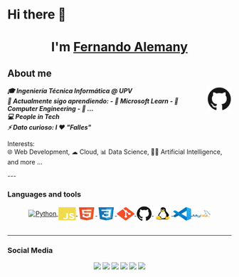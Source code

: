 # Hi there 👋

<!--
**feralesma/feralesma** is a ✨ _special_ ✨ repository because its `README.md` (this file) appears on your GitHub profile.

Here are some ideas to get you started:

- 🔭 I’m currently working on ...
- 🌱 I’m currently learning ...
- 👯 I’m looking to collaborate on ...
- 🤔 I’m looking for help with ...
- 💬 Ask me about ...
- 📫 How to reach me: ...
- 😄 Pronouns: ...
- ⚡ Fun fact: ...
-->

<!--
Whispering…
feralesma/feralesma is a ✨special ✨ repository that you can use to add a README.md to your GitHub profile. Make sure it’s public and initialize it with a README to get started.
-->

<h1 align="center"> I'm  <a href="https://www.linkedin.com/in/fernando-a-476780161/">Fernando Alemany</a></h1>

<div>
  <h2> About me  </h2>
  <img src="https://raw.githubusercontent.com/devicons/devicon/master/icons/github/github-original.svg" width=55px align="right"/>
    
  <p align="left"><i><b>
  🎓 Ingeniería Técnica Informática @ UPV<br>
  🌱 Actualmente sigo aprendiendo:
  - 🔰 Microsoft Learn 
  - 🔰 Computer Engineering
  - 🔰 ... <br>
  💻 People in Tech<br>
  ⚡ Dato curioso: I ♥ "Falles"
  </i></b></p>

  <p>Interests:<br>
   🌐 Web Development, ☁ Cloud, 📊 Data Science, 🧠🤖 Artificial Intelligence, and more ...
  </p>
</div>
---
<h3> Languages and tools </h3>
<div align="center" valign="top">
  <a href="https://www.python.org/" target="_blank" rel="noreferrer">
    <img align="center" alt="Python" height="30" width="40" src="https://cdn.jsdelivr.net/gh/devicons/devicon/icons/python/python-original.svg">
  </a>
  <a href="https://www.javascript.com/" target="_blank" rel="noreferrer">
    <img align="center" alt="JavaScript" height="30" width="40" src="https://raw.githubusercontent.com/devicons/devicon/master/icons/javascript/javascript-plain.svg">
  </a>
  <a href="https://www.w3.org/html/" target="_blank" rel="noreferrer">
    <img align="center" alt="HTML" height="30" width="40" src="https://raw.githubusercontent.com/devicons/devicon/master/icons/html5/html5-original.svg">
  </a>
  <a href="https://www.w3schools.com/css/" target="_blank" rel="noreferrer">
    <img align="center" alt="CSS" height="30" width="40" src="https://raw.githubusercontent.com/devicons/devicon/master/icons/css3/css3-original.svg">
  </a>
   <a href="https://git-scm.com/" target="_blank" rel="noreferrer">
    <img align="center" alt="Git" height="30" width="40" src="https://raw.githubusercontent.com/devicons/devicon/master/icons/git/git-original.svg">
  </a>
  <a href="https://github.com/" target="_blank" rel="noreferrer">
    <img align="center" alt="Github" height="35" width="35" src="https://raw.githubusercontent.com/devicons/devicon/master/icons/github/github-original.svg">
  </a>
  <a href="https://www.linuxfoundation.org/" target="_blank" rel="noreferrer">
  <img align="center" alt="linux" height="30" width="40" src="https://raw.githubusercontent.com/devicons/devicon/master/icons/linux/linux-original.svg">
  </a>
  <a href="https://vscode.com/" target="_blank" rel="noreferrer">
  <img align="center" alt="vsCode" height="30" width="40" src="https://raw.githubusercontent.com/devicons/devicon/master/icons/vscode/vscode-original.svg">
  </a>
  <a href="https://www.mysql.com/" target="_blank" rel="noreferrer"> 
  <img align="center"src="https://raw.githubusercontent.com/devicons/devicon/master/icons/mysql/mysql-original-wordmark.svg" alt="mysql" width="40" height="30"/> 
  </a>
</div><br>

---

<h3> Social Media </h3>
</div>

<div align="center">
  <a href="https://www.instagram.com/" target="_blank"><img src="https://img.shields.io/badge/-Instagram-%23E4405F?style=for-the-badge&logo=instagram&logoColor=white" target="_blank"></a>
  <a href="https://www.linkedin.com/" target="_blank"><img src="https://img.shields.io/badge/-LinkedIn-%230077B5?style=for-the-badge&logo=linkedin&logoColor=white" target="_blank"></a> 
  <a href="mailto:@gmail.com"><img src="https://img.shields.io/badge/-Gmail-%23333?style=for-the-badge&logo=gmail&logoColor=white&color=red" target="_blank"></a>
  <a href="https://twitter.com/"><img src="https://img.shields.io/badge/-Twitter-%1DA1F2?style=for-the-badge&logo=twitter&logoColor=white&color=1DA1F2" target="_blank"></a>
  <a href="https://facebook.com/"><img src="https://img.shields.io/badge/-Facebook-%1DA1F2?style=for-the-badge&logo=twitter&logoColor=white&color=blue" target="_blank"></a>
  <a href="https://youtube.com/"><img src="https://img.shields.io/badge/-Youtube-%1DA1F2?style=for-the-badge&logo=twitter&logoColor=white&color=red" target="_blank"></a>
  
</div>

<!--
<h3> My GitHub Stats </h3>

<div align ="center">
  <a href="https://github.com/feralesma">
    <img height="150em" src="https://github-readme-stats.vercel.app/api?username=feralesmay&count_private=true&include_all_commits=true&show_icons=true&theme=dark&hide_border=false&show_owner=true%22"/>
    <img height="150em" src="https://github-readme-stats.vercel.app/api/top-langs/?username=feralesma&theme=dark&hide_border=false&&layout=compact"/>
  </a>
</div>
-->


